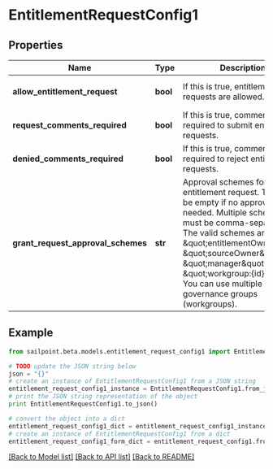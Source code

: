 # EntitlementRequestConfig1


## Properties

Name | Type | Description | Notes
------------ | ------------- | ------------- | -------------
**allow_entitlement_request** | **bool** | If this is true, entitlement requests are allowed. | [optional] [default to False]
**request_comments_required** | **bool** | If this is true, comments are required to submit entitlement requests. | [optional] [default to False]
**denied_comments_required** | **bool** | If this is true, comments are required to reject entitlement requests. | [optional] [default to False]
**grant_request_approval_schemes** | **str** | Approval schemes for granting entitlement request. This can be empty if no approval is needed. Multiple schemes must be comma-separated. The valid schemes are \&quot;entitlementOwner\&quot;, \&quot;sourceOwner\&quot;, \&quot;manager\&quot; and \&quot;workgroup:{id}\&quot;. You can use multiple governance groups (workgroups).  | [optional] [default to 'sourceOwner']

## Example

```python
from sailpoint.beta.models.entitlement_request_config1 import EntitlementRequestConfig1

# TODO update the JSON string below
json = "{}"
# create an instance of EntitlementRequestConfig1 from a JSON string
entitlement_request_config1_instance = EntitlementRequestConfig1.from_json(json)
# print the JSON string representation of the object
print EntitlementRequestConfig1.to_json()

# convert the object into a dict
entitlement_request_config1_dict = entitlement_request_config1_instance.to_dict()
# create an instance of EntitlementRequestConfig1 from a dict
entitlement_request_config1_form_dict = entitlement_request_config1.from_dict(entitlement_request_config1_dict)
```
[[Back to Model list]](../README.md#documentation-for-models) [[Back to API list]](../README.md#documentation-for-api-endpoints) [[Back to README]](../README.md)


